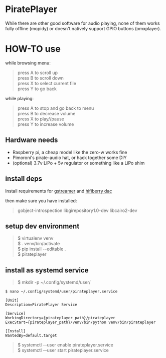 # PiratePlayer
While there are other good software for audio playing, none of them works fully offline (mopidy) or doesn't natively support GPIO buttons (omxplayer).

# HOW-TO use
while browsing menu:
>press A to scroll up  
>press B to scroll down  
>press X to select current file  
>press Y to go back  

while playing:
>press A to stop and go back to menu  
>press B to decrease volume  
>press X to play//pause  
>press Y to increase volume  

## Hardware needs
- Raspberry pi, a cheap model like the zero-w works fine
- Pimoroni's pirate-audio hat, or hack together some DIY
- (optional) 3.7v LiPo + 5v regulator or something like a LiPo shim

## install deps
Install requirements for [gstreamer](https://gstreamer.freedesktop.org/documentation/installing/on-linux.html) and [hifiberry dac](https://www.hifiberry.com/docs/software/configuring-linux-3-18-x)

then make sure you have installed:
>gobject-introspection libgirepository1.0-dev libcairo2-dev

## setup dev environment
>$ virtualenv venv  
>$ . venv/bin/activate  
>$ pip install --editable .  
>$ pirateplayer  

## install as systemd service
>$ mkdir -p ~/.config/systemd/user/  
```
$ nano ~/.config/systemd/user/pirateplayer.service

[Unit]
Description=PiratePlayer Service

[Service]
WorkingDirectory={pirateplayer_path}/pirateplayer
ExecStart={pirateplayer_path}/venv/bin/python venv/bin/pirateplayer

[Install]
WantedBy=default.target
```
>$ systemctl --user enable pirateplayer.service  
>$ systemctl --user start pirateplayer.service
